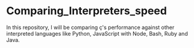 # Comparing_Interpreters_speed
In this repository, I will be comparing ç's performance against other interpreted languages like Python, JavaScript with Node, Bash, Ruby and Java.
